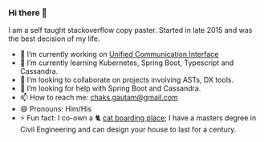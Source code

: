### Hi there 👋
I am a self taught stackoverflow copy paster. Started in late 2015 and was the best decision of my life.

- 🔭 I’m currently working on [Unified Communication Interface](https://github.com/Samagra-Development/UCI)
- 🌱 I’m currently learning Kubernetes, Spring Boot, Typescript and Cassandra.
- 👯 I’m looking to collaborate on projects involving ASTs, DX tools.
- 🤔 I’m looking for help with Spring Boot and Cassandra.
- 📫 How to reach me: chaks.gautam@gmail.com
- 😄 Pronouns: Him/His
- ⚡ Fun fact: I co-own a 🐈 [cat boarding place](https://bookcatinn.wixsite.com/catinndelhi); I have a masters degree in Civil Engineering and can design your house to last for a century.
